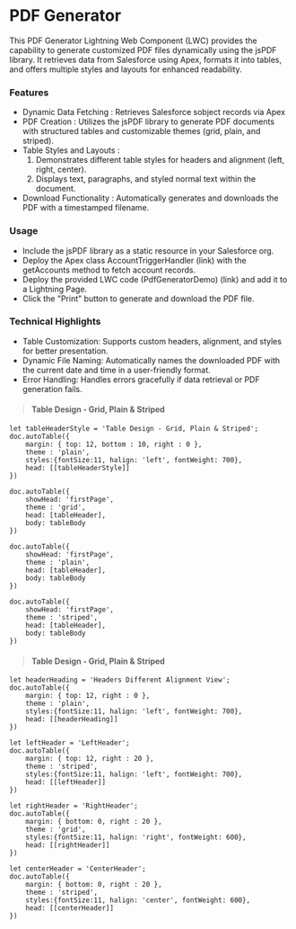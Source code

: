 # PDF Generator

This PDF Generator Lightning Web Component (LWC) provides the capability to generate customized PDF files dynamically using the jsPDF library. It retrieves data from Salesforce using Apex, formats it into tables, and offers multiple styles and layouts for enhanced readability.

### Features
- Dynamic Data Fetching : Retrieves Salesforce sobject records via Apex
- PDF Creation : Utilizes the jsPDF library to generate PDF documents with structured tables and customizable themes (grid, plain, and striped).
- Table Styles and Layouts :
    1. Demonstrates different table styles for headers and alignment (left, right, center).
    2. Displays text, paragraphs, and styled normal text within the document.
- Download Functionality : Automatically generates and downloads the PDF with a timestamped filename.

### Usage
- Include the jsPDF library as a static resource in your Salesforce org.
- Deploy the Apex class AccountTriggerHandler (link) with the getAccounts method to fetch account records.
- Deploy the provided LWC code (PdfGeneratorDemo) (link) and add it to a Lightning Page.
- Click the "Print" button to generate and download the PDF file.

### Technical Highlights
- Table Customization: Supports custom headers, alignment, and styles for better presentation.
- Dynamic File Naming: Automatically names the downloaded PDF with the current date and time in a user-friendly format.
- Error Handling: Handles errors gracefully if data retrieval or PDF generation fails.


> #### Table Design - Grid, Plain & Striped

~~~
let tableHeaderStyle = 'Table Design - Grid, Plain & Striped';
doc.autoTable({
    margin: { top: 12, bottom : 10, right : 0 },
    theme : 'plain',
    styles:{fontSize:11, halign: 'left', fontWeight: 700},
    head: [[tableHeaderStyle]]
})

doc.autoTable({
    showHead: 'firstPage',
    theme : 'grid',
    head: [tableHeader],
    body: tableBody
})

doc.autoTable({
    showHead: 'firstPage',
    theme : 'plain',
    head: [tableHeader],
    body: tableBody
})

doc.autoTable({
    showHead: 'firstPage',
    theme : 'striped',
    head: [tableHeader],
    body: tableBody
})
~~~

> #### Table Design - Grid, Plain & Striped

~~~
let headerHeading = 'Headers Different Alignment View';
doc.autoTable({
    margin: { top: 12, right : 0 },
    theme : 'plain',
    styles:{fontSize:11, halign: 'left', fontWeight: 700},
    head: [[headerHeading]]
})

let leftHeader = 'LeftHeader';
doc.autoTable({
    margin: { top: 12, right : 20 },
    theme : 'striped',
    styles:{fontSize:11, halign: 'left', fontWeight: 700},
    head: [[leftHeader]]
})

let rightHeader = 'RightHeader';
doc.autoTable({
    margin: { bottom: 0, right : 20 },
    theme : 'grid',
    styles:{fontSize:11, halign: 'right', fontWeight: 600},
    head: [[rightHeader]]
})

let centerHeader = 'CenterHeader';
doc.autoTable({
    margin: { bottom: 0, right : 20 },
    theme : 'striped',
    styles:{fontSize:11, halign: 'center', fontWeight: 600},
    head: [[centerHeader]]
})
~~~
